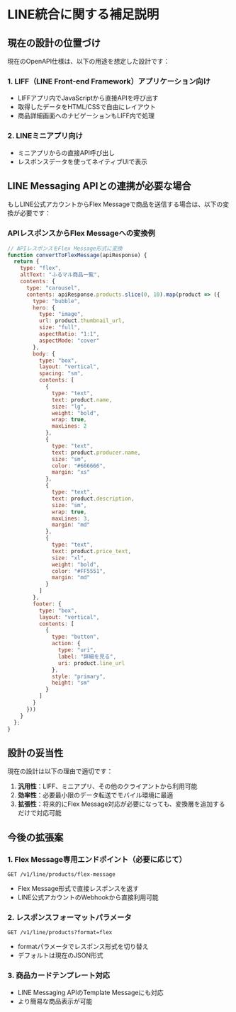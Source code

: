 # LINE統合に関する補足説明

## 現在の設計の位置づけ

現在のOpenAPI仕様は、以下の用途を想定した設計です：

### 1. LIFF（LINE Front-end Framework）アプリケーション向け
- LIFFアプリ内でJavaScriptから直接APIを呼び出す
- 取得したデータをHTML/CSSで自由にレイアウト
- 商品詳細画面へのナビゲーションもLIFF内で処理

### 2. LINEミニアプリ向け
- ミニアプリからの直接API呼び出し
- レスポンスデータを使ってネイティブUIで表示

## LINE Messaging APIとの連携が必要な場合

もしLINE公式アカウントからFlex Messageで商品を送信する場合は、以下の変換が必要です：

### APIレスポンスからFlex Messageへの変換例

```javascript
// APIレスポンスをFlex Message形式に変換
function convertToFlexMessage(apiResponse) {
  return {
    type: "flex",
    altText: "ふるマル商品一覧",
    contents: {
      type: "carousel",
      contents: apiResponse.products.slice(0, 10).map(product => ({
        type: "bubble",
        hero: {
          type: "image",
          url: product.thumbnail_url,
          size: "full",
          aspectRatio: "1:1",
          aspectMode: "cover"
        },
        body: {
          type: "box",
          layout: "vertical",
          spacing: "sm",
          contents: [
            {
              type: "text",
              text: product.name,
              size: "lg",
              weight: "bold",
              wrap: true,
              maxLines: 2
            },
            {
              type: "text",
              text: product.producer.name,
              size: "sm",
              color: "#666666",
              margin: "xs"
            },
            {
              type: "text",
              text: product.description,
              size: "sm",
              wrap: true,
              maxLines: 3,
              margin: "md"
            },
            {
              type: "text",
              text: product.price_text,
              size: "xl",
              weight: "bold",
              color: "#FF5551",
              margin: "md"
            }
          ]
        },
        footer: {
          type: "box",
          layout: "vertical",
          contents: [
            {
              type: "button",
              action: {
                type: "uri",
                label: "詳細を見る",
                uri: product.line_url
              },
              style: "primary",
              height: "sm"
            }
          ]
        }
      }))
    }
  };
}
```

## 設計の妥当性

現在の設計は以下の理由で適切です：

1. **汎用性**：LIFF、ミニアプリ、その他のクライアントから利用可能
2. **効率性**：必要最小限のデータ転送でモバイル環境に最適
3. **拡張性**：将来的にFlex Message対応が必要になっても、変換層を追加するだけで対応可能

## 今後の拡張案

### 1. Flex Message専用エンドポイント（必要に応じて）
```
GET /v1/line/products/flex-message
```
- Flex Message形式で直接レスポンスを返す
- LINE公式アカウントのWebhookから直接利用可能

### 2. レスポンスフォーマットパラメータ
```
GET /v1/line/products?format=flex
```
- formatパラメータでレスポンス形式を切り替え
- デフォルトは現在のJSON形式

### 3. 商品カードテンプレート対応
- LINE Messaging APIのTemplate Messageにも対応
- より簡易な商品表示が可能